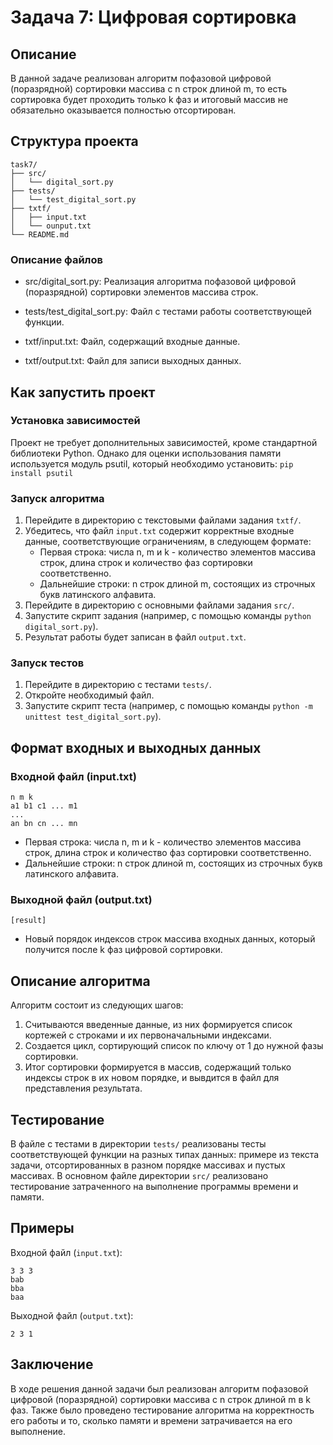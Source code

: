 # Задача 7: Цифровая сортировка

## Описание

В данной задаче реализован алгоритм пофазовой цифровой (поразрядной) сортировки массива с n строк длиной m, то есть сортировка будет проходить только k фаз и итоговый массив не обязательно оказывается полностью отсортирован.

## Структура проекта
```
task7/
├── src/
│   └── digital_sort.py
├── tests/
│   └── test_digital_sort.py
├── txtf/
│   ├── input.txt
│   └── ounput.txt
└── README.md
```

### Описание файлов
- src/digital_sort.py: Реализация алгоритма пофазовой цифровой (поразрядной) сортировки элементов массива строк.

- tests/test_digital_sort.py: Файл с тестами работы соответствующей функции.

- txtf/input.txt: Файл, содержащий входные данные.
  
- txtf/output.txt: Файл для записи выходных данных.

## Как запустить проект

### Установка зависимостей

Проект не требует дополнительных зависимостей, кроме стандартной библиотеки Python. Однако для оценки использования памяти используется модуль psutil, который необходимо установить:
`pip install psutil`

### Запуск алгоритма 

1. Перейдите в директорию с текстовыми файлами задания `txtf/`.
2. Убедитесь, что файл `input.txt` содержит корректные входные данные, соответствующие ограничениям, в следующем формате:
   - Первая строка: числа n, m и k - количество элементов массива строк, длина строк и количество фаз сортировки соответственно.
   - Дальнейшие строки: n строк длиной m, состоящих из строчных букв латинского алфавита.
3. Перейдите в директорию с основными файлами задания `src/`.
4. Запустите скрипт задания (например, с помощью команды `python digital_sort.py`).
5. Результат работы будет записан в файл `output.txt`.

### Запуск тестов

1. Перейдите в директорию с тестами `tests/`.
2. Откройте необходимый файл. 
3. Запустите скрипт теста (например, с помощью команды `python -m unittest test_digital_sort.py`).

## Формат входных и выходных данных

### Входной файл (input.txt)
```
n m k
a1 b1 c1 ... m1
...
an bn cn ... mn
```
- Первая строка: числа n, m и k - количество элементов массива строк, длина строк и количество фаз сортировки соответственно.
- Дальнейшие строки: n строк длиной m, состоящих из строчных букв латинского алфавита.

### Выходной файл (output.txt)

```
[result]
```
- Новый порядок индексов строк массива входных данных, который получится после k фаз цифровой сортировки.

## Описание алгоритма

Алгоритм состоит из следующих шагов:
1. Считываются введенные данные, из них формируется список кортежей с строками и их первоначальными индексами.
2. Создается цикл, сортирующий список по ключу от 1 до нужной фазы сортировки.
3. Итог сортировки формируется в массив, содержащий только индексы строк в их новом порядке, и вывдится в файл для представления результата.

## Тестирование

В файле с тестами в директории `tests/` реализованы тесты соответствующей функции на разных типах данных: примере из текста задачи, отсортированных в разном порядке массивах и пустых массивах.
В основном файле директории `src/` реализовано тестирование затраченного на выполнение программы времени и памяти.

## Примеры

Входной файл (`input.txt`):
```
3 3 3
bab
bba
baa
```
Выходной файл (`output.txt`):

```
2 3 1
```

## Заключение

В ходе решения данной задачи был реализован алгоритм пофазовой цифровой (поразрядной) сортировки массива с n строк длиной m в k фаз. Также было проведено тестирование алгоритма на корректность его работы и то, сколько памяти и времени затрачивается на его выполнение.
